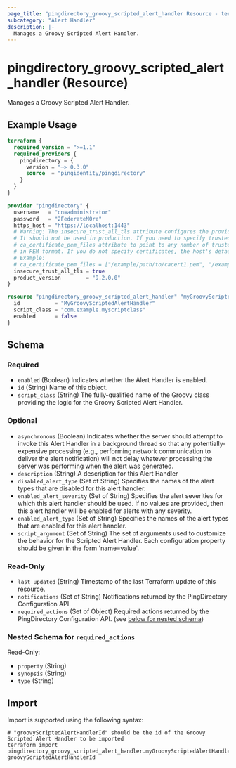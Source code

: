 ```yaml
---
page_title: "pingdirectory_groovy_scripted_alert_handler Resource - terraform-provider-pingdirectory"
subcategory: "Alert Handler"
description: |-
  Manages a Groovy Scripted Alert Handler.
---
```


# pingdirectory_groovy_scripted_alert_handler (Resource)

Manages a Groovy Scripted Alert Handler.

## Example Usage

```terraform
terraform {
  required_version = ">=1.1"
  required_providers {
    pingdirectory = {
      version = "~> 0.3.0"
      source  = "pingidentity/pingdirectory"
    }
  }
}

provider "pingdirectory" {
  username   = "cn=administrator"
  password   = "2FederateM0re"
  https_host = "https://localhost:1443"
  # Warning: The insecure_trust_all_tls attribute configures the provider to trust any certificate presented by the PingDirectory server.
  # It should not be used in production. If you need to specify trusted CA certificates, use the
  # ca_certificate_pem_files attribute to point to any number of trusted CA certificate files
  # in PEM format. If you do not specify certificates, the host's default root CA set will be used.
  # Example:
  # ca_certificate_pem_files = ["/example/path/to/cacert1.pem", "/example/path/to/cacert2.pem"]
  insecure_trust_all_tls = true
  product_version        = "9.2.0.0"
}

resource "pingdirectory_groovy_scripted_alert_handler" "myGroovyScriptedAlertHandler" {
  id           = "MyGroovyScriptedAlertHandler"
  script_class = "com.example.myscriptclass"
  enabled      = false
}
```

<!-- schema generated by tfplugindocs -->
## Schema

### Required

- `enabled` (Boolean) Indicates whether the Alert Handler is enabled.
- `id` (String) Name of this object.
- `script_class` (String) The fully-qualified name of the Groovy class providing the logic for the Groovy Scripted Alert Handler.

### Optional

- `asynchronous` (Boolean) Indicates whether the server should attempt to invoke this Alert Handler in a background thread so that any potentially-expensive processing (e.g., performing network communication to deliver the alert notification) will not delay whatever processing the server was performing when the alert was generated.
- `description` (String) A description for this Alert Handler
- `disabled_alert_type` (Set of String) Specifies the names of the alert types that are disabled for this alert handler.
- `enabled_alert_severity` (Set of String) Specifies the alert severities for which this alert handler should be used. If no values are provided, then this alert handler will be enabled for alerts with any severity.
- `enabled_alert_type` (Set of String) Specifies the names of the alert types that are enabled for this alert handler.
- `script_argument` (Set of String) The set of arguments used to customize the behavior for the Scripted Alert Handler. Each configuration property should be given in the form 'name=value'.

### Read-Only

- `last_updated` (String) Timestamp of the last Terraform update of this resource.
- `notifications` (Set of String) Notifications returned by the PingDirectory Configuration API.
- `required_actions` (Set of Object) Required actions returned by the PingDirectory Configuration API. (see [below for nested schema](#nestedatt--required_actions))

<a id="nestedatt--required_actions"></a>
### Nested Schema for `required_actions`

Read-Only:

- `property` (String)
- `synopsis` (String)
- `type` (String)

## Import

Import is supported using the following syntax:

```shell
# "groovyScriptedAlertHandlerId" should be the id of the Groovy Scripted Alert Handler to be imported
terraform import pingdirectory_groovy_scripted_alert_handler.myGroovyScriptedAlertHandler groovyScriptedAlertHandlerId
```

